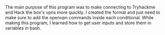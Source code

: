 The main purpose of this program was to make connecting to Tryhackme and Hack the box's vpns more quickly. 
I created the format and just need to make sure to add the openvpn commands inside each conditional.
While making this program, I learned how to get user inputs and store them in variables in bash. 
